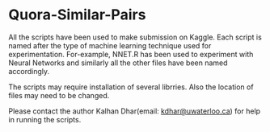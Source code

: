 # Quora-Similar-Pairs

All the scripts have been used to make submission on Kaggle. Each script is named after the type of machine learning technique used for experimentation. For-example, NNET.R has been used to experiment with Neural Networks and similarly all the other files have been named accordingly.

The scripts may require installation of several librries. Also the location of files may need to be changed.

Please contact the author Kalhan Dhar(email: kdhar@uwaterloo.ca) for help in running the scripts.
